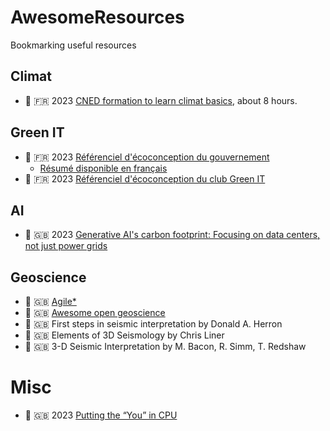 # AwesomeResources
Bookmarking useful resources

## Climat
- :link:      :fr: 2023 [CNED formation to learn climat basics](https://climat.cned.fr/formations/), about 8 hours.

## Green IT
- :link:      :fr: 2023 [Référenciel d'écoconception du gouvernement](https://ecoresponsable.numerique.gouv.fr/publications/referentiel-general-ecoconception/)
    - [Résumé disponible en français](green-it/referentiel-general-ecoconception.md)
- :link:      :fr: 2023 [Référenciel d'écoconception du club Green IT](https://club.greenit.fr/referentiel.html)

## AI
- :link:      :uk: 2023 [Generative AI's carbon footprint: Focusing on data centers, not just power grids](https://www.96layers.ai/p/generative-ai-carbon-emissions-and)

## Geoscience
- :link:      :uk: [Agile*](https://agilescientific.com/)
- :link:      :uk: [Awesome open geoscience](https://github.com/softwareunderground/awesome-open-geoscience)
- :blue_book: :uk: First steps in seismic interpretation by Donald A. Herron
- :blue_book: :uk: Elements of 3D Seismology by Chris Liner
- :blue_book: :uk: 3-D Seismic Interpretation by M. Bacon, R. Simm, T. Redshaw

# Misc
- :link:      :uk: 2023 [Putting the “You” in CPU](https://cpu.land/)
